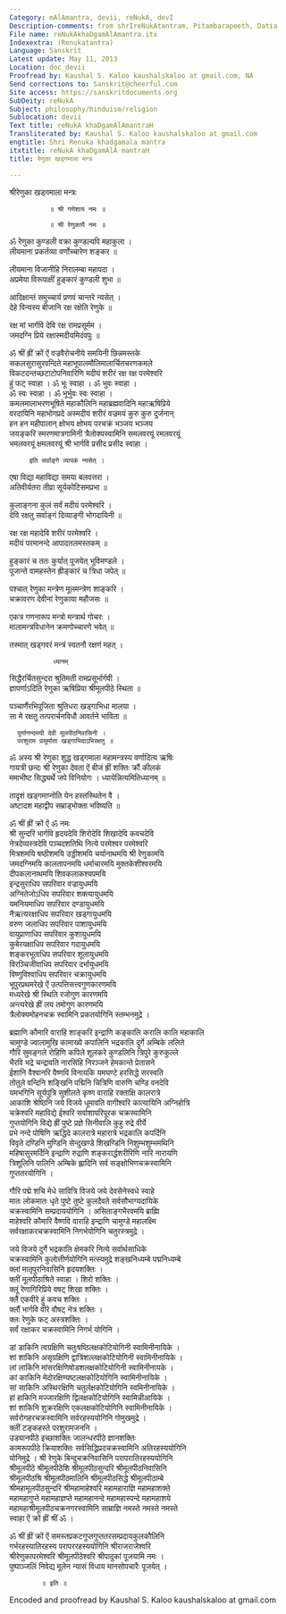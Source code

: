 ```yaml
---
Category: mAlAmantra, devii, reNukA, devI
Description-comments: from shrIreNukAtantram, Pitambarapeeth, Datia
File name: reNukAkhaDgamAlAmantra.itx
Indexextra: (Renukatantra)
Language: Sanskrit
Latest update: May 11, 2013
Location: doc_devii
Proofread by: Kaushal S. Kaloo kaushalskaloo at gmail.com, NA
Send corrections to: Sanskrit@cheerful.com
Site access: https://sanskritdocuments.org
SubDeity: reNukA
Subject: philosophy/hinduism/religion
Sublocation: devii
Text title: reNukA khaDgamAlAmantraH
Transliterated by: Kaushal S. Kaloo kaushalskaloo at gmail.com
engtitle: Shri Renuka khadgamala mantra
itxtitle: reNukA khaDgamAlA mantraH
title: रेणुका खड्गमाला मन्त्रः

---
```

  
 श्रीरेणुका खड्गमाला मन्त्रः   
  
              ॥ श्री गणेशाय नमः ॥  
  
              ॥ श्री रेणुकायै नमः ॥  
  
ॐ रेणुका कुण्डली वक्रा कुण्डल्यपि महाकुला ।  
लीयमाना प्रकर्तव्या वर्णोच्चारेण शङ्कर ॥  
  
लीयमाना विजानीहि निरालम्बा महापदा ।  
अप्रमेया विरूपाक्षीं हुङ्कारं कुण्डली शुभा ॥  
  
आदिक्षान्तं समुच्चार्य प्रणवं चान्तरे न्यसेत् ।  
देहे विन्यस्य बीजानि रक्ष रक्षेति रेणुके ॥  
  
रक्ष मां भार्गवि देवि रक्ष रामप्रसूर्मम ।  
जमदग्नि प्रिये रक्षास्मदीयमिदंवपुः ॥  
  
ॐ श्रीं ह्रीं क्रों ऐं वज्रवैरोचनीये समयिनी छिन्नमस्तके  
सकलसुरासुरवन्दिते महाभूपालमौलिमालार्चितचरणकमले  
विकटदन्तच्छटाटोपनिवारिणि मदीयं शरीरं रक्ष रक्ष परमेश्वरि  
हुं फट् स्वाहा । ॐ भूः स्वाहा । ॐ भुवः स्वाहा ।  
ॐ स्वः स्वाहा । ॐ भूर्भुवः स्वः स्वाहा ।  
कमलमालाभरणभूषिते महाकौलिनि महाब्रह्मवादिनि महाऋषिप्रिये  
वरदायिनि महाभोगप्रदे अस्मदीयं शरीरं वज्रमयं कुरु कुरु दुर्जनान्  
हन हन महीपालान् क्षोभय क्षोभय परचक्रं भञ्जय भञ्जय  
जयङ्करि स्मरणमात्रगामिनी त्रैलोक्यस्वामिनि समलवरयूं रमलवरयूं  
भमलवरयूं क्षमलवरयूं श्री भार्गवि प्रसीद प्रसीद स्वाहा ।  
  
         इति सर्वाङ्गे व्यापकं न्यसेत् ।  
  
एषा विद्या महाविद्या समया बलवत्तरा ।  
अतिवीर्यतरा तीव्रा सूर्यकोटिसमप्रभा ॥  
  
कुलाङ्गना कुलं सर्वं मदीयं परमेश्वरि ।  
देवि रक्षतु सर्वाङ्गं दिव्याङ्गी भोगदायिनी ॥  
  
रक्ष रक्ष महादेवि शरीरं परमेश्वरि ।  
मदीयं परमानन्दे आपादतलमस्तकम् ॥  
  
हुङ्कारं च ततः कुर्यात् पूजयेत् भुविमण्डले ।  
पूजान्ते वामहस्तेन ह्रीङ्कारं च त्रिधा जपेत् ॥  
  
पश्चात् रेणुका मन्त्रेण मूलमन्त्रेण शाङ्करि ।  
चक्रावरण देवीनां रेणुकाया महौजसः ॥  
  
एकत्र गणनारूप मन्त्रो मन्त्रार्थ गोचरः ।  
मालामन्त्रविधानेन क्रमणोच्चारणे भवेत् ॥  
  
तस्मात् खड्गवरं मन्त्रं स्वतनौ रक्षणं महत् ।  
  
               ध्यानम्  
सिद्धैरर्चितसुन्दरा श्रुतिमती रामप्रसूर्भार्गवी ।  
ज्ञापर्णाऽदिति रेणुका ऋषिप्रिया श्रीमूलपीठे स्थिता ॥  
  
पञ्चार्णैरभिपूजिता श्रुतिधरा खड्गाभिधा मालया ।  
सा मे रक्षतु तत्परार्चनविधौ आवर्तने भाविता ॥  
  
      पूर्णानन्दमयी देवी मूलपीठनिवासिनी ।  
      परशुराम प्रसूर्माता खड्गाभिदाऽभिरक्षतु ॥  
  
ॐ अस्य श्री रेणुका शुद्ध खड्गमाला महामन्त्रस्य वर्णादित्य ऋषिः  
गायत्री छन्दः श्री रेणुका देवता ऐं बीजं ह्रीं शक्तिः क्रौं कीलकं  
ममाभीष्ट सिद्ध्यर्थे जपे विनियोगः । ध्यायेन्नित्यमितिध्यानम् ॥  
  
  तादृशं खड्गमाप्नोति येन हस्तस्थितेन वै ।  
  अष्टादश महाद्वीप सम्राड्भोक्ता भविष्यति ॥  
  
ॐ श्रीं ह्रीं क्रों ऐं ॐ नमः  
श्री सुन्दरि भार्गवि हृदयदेवि शिरोदेवि शिखादेवि कवचदेवि  
नेत्रदेव्यस्त्रदेवि पञ्चदशतिथि नित्ये परमेश्वर परमेश्वरि  
मित्रशमयि षष्ठीशमयि उड्डीशमयि चर्यानाथमयि श्री रेणुकामयि  
जमदग्निमयि कालतापनमयि धर्माचारमयि मुक्तकेशीश्वरमयि  
दीपकलानाथमयि शिवकलाकश्यपमयि  
इन्द्रसुराधिप सपरिवार वज्रायुधमयि  
अग्नितेजोऽधिप सपरिवार शक्त्यायुधमयि  
यमनियमाधिप सपरिवार दण्डायुधमयि  
नैऋत्यरक्षाधिप सपरिवार खड्गायुधमयि  
वरुण जलाधिप सपरिवार पाशायुधमयि  
वायुप्राणाधिप सपरिवार कुशायुधमयि  
कुबेरयक्षाधिप सपरिवार गदायुधमयि  
शङ्करभूताधिप सपरिवार शूलायुधमयि  
विरञ्चिजीवाधिप सपरिवार दर्भायुधमयि  
विष्णुविश्वाधिप सपरिवार चक्रायुधमयि  
भूपुरप्रथमरेखे ऐं उत्पत्तिसत्त्वगुणकारणमयि  
मध्यरेखे श्री स्थिति रजोगुण कारणमयि  
अन्त्यरेखे ह्रीं लय तमोगुण कारणमयि  
त्रैलोक्यमोहनचक्र स्वामिनि प्रकतयोगिनि स्तम्भनमुद्रे ।  
  
ब्रह्माणि कौमारि वाराहि शाङ्करि इन्द्राणि कङ्कालि करालि कालि महाकालि  
चामुण्डे ज्वालामुखि कामाख्ये कपालिनि भद्रकालि दुर्गे अम्बिके ललिते  
गौरि सुमङ्गले रोहिणि कपिले शूलकरे कुण्डलिनि त्रिपुरे कुरुकुल्ले  
भैरवि भद्रे चन्द्रावति नारसिंहि निरञ्जने हेमकान्ते प्रेतासने  
ईशानि वैश्वानरि वैष्णवि विनायकि यमघण्टे हरसिद्धे सरस्वति  
तोतुले वन्दिनि शङ्खिनि पद्मिनि चित्रिणि वारुणि चण्डि वनदेवि  
यमभगिनि सूर्यपुत्रि सुशीलते कृष्ण वाराहि रक्ताक्षि कालरात्रे  
आकाशि श्रेष्ठिनि जये विजये धूमावति वागीश्वरि कात्यायिनि अग्निहोत्रि  
चक्रेश्वरि महाविद्ये ईश्वरि सर्वाशापरिपूरक चक्रस्वामिनि  
गुप्तयोगिनि विद्ये ह्रीं पुष्टे प्रज्ञे सिनीवालि कुहु रुद्रे वीर्ये  
प्रभे नन्दे पोषिणि ऋद्धिदे कालरात्रे महारात्रे भद्रकालि कपर्दिनि  
विवृते दण्डिनि मुण्डिनि सेन्दुखण्डे शिखण्डिनि निशुम्भशुम्भमथिनि  
महिषासुरमर्दिनि इन्द्राणि रुद्राणि शङ्करार्द्धशरीरिणि नारि नारायणि  
त्रिशूलिनि पालिनि अम्बिके ह्लादिनि सर्व सङ्क्षोभिणचक्रस्वामिनि  
गुप्ततरयोगिनि ।  
  
गौरि पद्मे शचि मेधे सावित्रि विजये जये देवसेनेस्वधे स्वाहे  
मातः लोकमातः धृते पुष्टे तुष्टे कुलदैवते सर्वसौभाग्यदायिके  
चक्रस्वामिनि सम्प्रदाययोगिनि । असिताङ्गभैरवमयि ब्राह्मि  
माहेश्वरि कौमारि वैष्णवि वाराहि इन्द्राणि चामुण्डे महालक्ष्मि  
सर्वरक्षाकरचक्रस्वामिनि निगर्भयोगिनि चतुरस्त्रमुद्रे ।  
  
जये विजये दुर्गे भद्रकालि क्षेमकरि नित्ये सर्वार्थसाधिके  
चक्रस्वामिनि कुलोत्तीर्णयोगिनि मत्स्यमुद्रे शङ्खनिध्यम्बे पद्मनिध्यम्बे  
क्लां मातृपुरनिवासिनि हृदयशक्तिः ।  
क्लीं मूलपीठाश्रिते स्वाहा । शिरो शक्तिः ।  
क्लूं रेणागिरिप्रिये वषट् शिखा शक्तिः ।  
क्लैं एकवीरे हुं कवच शक्तिः ।  
क्लौं भार्गवि वीरे वौषट् नेत्र शक्तिः ।  
क्लः रेणुके फट् अस्त्रशक्तिः ।  
सर्वं रक्षाकर चक्रस्वामिनि निगर्भ योगिनि ।  
  
डां डाकिनि त्वग्रक्षिणि चतुःषष्ठिलक्षकोटियोगिनी स्वामिनीनायिके ।  
शां शाकिनि असृग्रक्षिणि द्वात्रिंशल्लक्षकोटियोगिनी स्वामिनीनायिके ।  
लां लाकिनि मांसरक्षिणिषोडशलक्षकोटियोगिनी स्वामिनीनायके ।  
कां काकिनि मेदोरक्षिण्यष्टलक्षकोटियोगिनि स्वामिनीनायिके ।  
सां साकिनि अस्थिरक्षिणि चतुर्लक्षकोटियोगिनि स्वमिनीनायिके ।  
हां हाकिनि मज्जारक्षिणि द्विलक्षकोटियोगिनि स्वामिन्नीआयिके ।  
शां शाकिनि शुक्ररक्षिणि एकलक्षकोटियोगिनि स्वामिनीनायिके ।  
सर्वरोगहरचक्रस्वामिनि सर्वरहस्ययोगिनि गोमुखमुद्रे ।  
क्लीं टङ्कहस्ते परशुरामजननि ।  
उड्यानपीठे इच्छाशक्तिः जालन्धरपीठे ज्ञानशक्तिः  
कामरूपपीठे क्रियाशक्तिः सर्वसिद्धिप्रदचक्रस्वामिनि अतिरहस्ययोगिनि  
योनिमुद्रे । श्री रेणुके बिन्दुचक्रनिवासिनि परापरातिरहस्ययोगिनि  
श्रीमूलपीठे श्रीमूलपीठेशि श्रीमूलपीठसुन्दरि श्रीमूलपीठनिवासिनि  
श्रीमूलपीठश्रि श्रीमूलपीठमालिनि श्रीमूलपीठसिद्धे श्रीमूलपीठाम्बे  
श्रीमहामूलपीठसुन्दरि श्रीमहामाहेश्वरि महामहाराज्ञि महामहाशक्ते  
महामहागुप्ते महामहाज्ञप्ते महामहानन्दे महामहास्पन्दे महामहाशये  
महामहाश्रीमूलपीठचक्रनगरस्वामिनि साम्राज्ञि नमस्ते नमस्ते नमस्ते  
स्वाहा ऐं क्रों ह्रीं श्रीं ॐ ।  
  
ॐ श्रीं ह्रीं क्रों ऐं समस्तप्रकटगुप्तगुप्ततरसम्प्रदायकुलकौलिनि  
गर्भरहस्यातिरहस्य परापररहस्ययोगिनि श्रीराजराजेश्वरि  
श्रीरेणुकापरमेश्वरि श्रीमूलपीठेश्वरि श्रीपादुकां पूजयामि नमः ।  
पुष्पाञ्जलिं निवेद्य मूलेन न्यासं विधाय मानसोपचारैः पूजयेत् ।  
  
            ॥ इति ॥  
  
   
Encoded and proofread by Kaushal S. Kaloo     kaushalskaloo at gmail.com  
  
